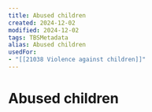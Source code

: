 ```yaml
---
title: Abused children
created: 2024-12-02
modified: 2024-12-02
tags: TBSMetadata
alias: Abused children
usedFor:
- "[[21038 Violence against children]]"
---
```

# Abused children
